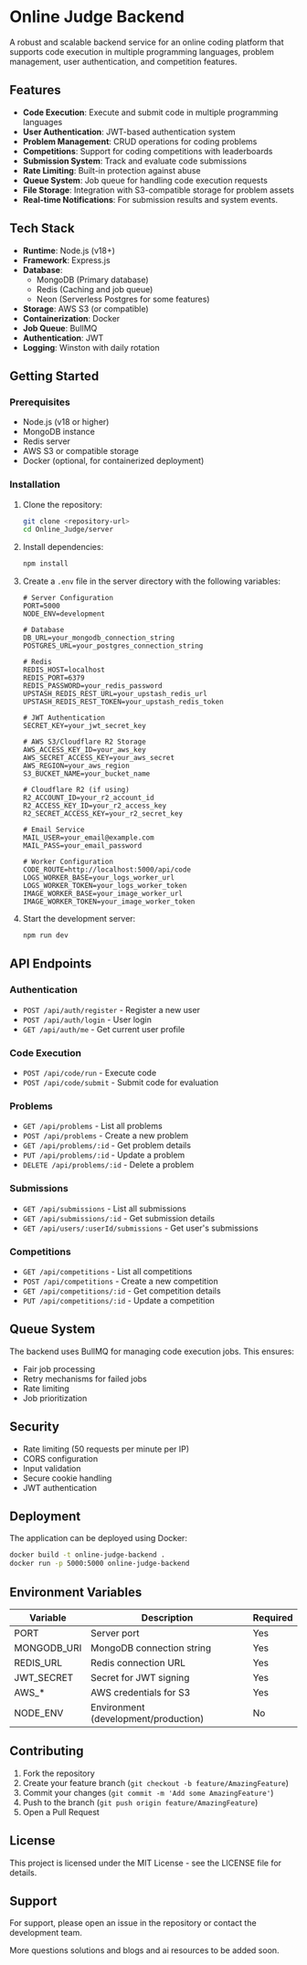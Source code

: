# Online Judge Backend

A robust and scalable backend service for an online coding platform that supports code execution in multiple programming languages, problem management, user authentication, and competition features.

## Features

- **Code Execution**: Execute and submit code in multiple programming languages
- **User Authentication**: JWT-based authentication system
- **Problem Management**: CRUD operations for coding problems
- **Competitions**: Support for coding competitions with leaderboards
- **Submission System**: Track and evaluate code submissions
- **Rate Limiting**: Built-in protection against abuse
- **Queue System**: Job queue for handling code execution requests
- **File Storage**: Integration with S3-compatible storage for problem assets
- **Real-time Notifications**: For submission results and system events.

## Tech Stack

- **Runtime**: Node.js (v18+)
- **Framework**: Express.js
- **Database**: 
  - MongoDB (Primary database)
  - Redis (Caching and job queue)
  - Neon (Serverless Postgres for some features)
- **Storage**: AWS S3 (or compatible)
- **Containerization**: Docker
- **Job Queue**: BullMQ
- **Authentication**: JWT
- **Logging**: Winston with daily rotation

## Getting Started

### Prerequisites

- Node.js (v18 or higher)
- MongoDB instance
- Redis server
- AWS S3 or compatible storage
- Docker (optional, for containerized deployment)

### Installation

1. Clone the repository:
   ```bash
   git clone <repository-url>
   cd Online_Judge/server
   ```

2. Install dependencies:
   ```bash
   npm install
   ```

3. Create a `.env` file in the server directory with the following variables:

   ```env
   # Server Configuration
   PORT=5000
   NODE_ENV=development
   
   # Database
   DB_URL=your_mongodb_connection_string
   POSTGRES_URL=your_postgres_connection_string
   
   # Redis
   REDIS_HOST=localhost
   REDIS_PORT=6379
   REDIS_PASSWORD=your_redis_password
   UPSTASH_REDIS_REST_URL=your_upstash_redis_url
   UPSTASH_REDIS_REST_TOKEN=your_upstash_redis_token
   
   # JWT Authentication
   SECRET_KEY=your_jwt_secret_key
   
   # AWS S3/Cloudflare R2 Storage
   AWS_ACCESS_KEY_ID=your_aws_key
   AWS_SECRET_ACCESS_KEY=your_aws_secret
   AWS_REGION=your_aws_region
   S3_BUCKET_NAME=your_bucket_name
   
   # Cloudflare R2 (if using)
   R2_ACCOUNT_ID=your_r2_account_id
   R2_ACCESS_KEY_ID=your_r2_access_key
   R2_SECRET_ACCESS_KEY=your_r2_secret_key
   
   # Email Service
   MAIL_USER=your_email@example.com
   MAIL_PASS=your_email_password
   
   # Worker Configuration
   CODE_ROUTE=http://localhost:5000/api/code
   LOGS_WORKER_BASE=your_logs_worker_url
   LOGS_WORKER_TOKEN=your_logs_worker_token
   IMAGE_WORKER_BASE=your_image_worker_url
   IMAGE_WORKER_TOKEN=your_image_worker_token
   ```

4. Start the development server:
   ```bash
   npm run dev
   ```

## API Endpoints

### Authentication
- `POST /api/auth/register` - Register a new user
- `POST /api/auth/login` - User login
- `GET /api/auth/me` - Get current user profile

### Code Execution
- `POST /api/code/run` - Execute code
- `POST /api/code/submit` - Submit code for evaluation

### Problems
- `GET /api/problems` - List all problems
- `POST /api/problems` - Create a new problem
- `GET /api/problems/:id` - Get problem details
- `PUT /api/problems/:id` - Update a problem
- `DELETE /api/problems/:id` - Delete a problem

### Submissions
- `GET /api/submissions` - List all submissions
- `GET /api/submissions/:id` - Get submission details
- `GET /api/users/:userId/submissions` - Get user's submissions

### Competitions
- `GET /api/competitions` - List all competitions
- `POST /api/competitions` - Create a new competition
- `GET /api/competitions/:id` - Get competition details
- `PUT /api/competitions/:id` - Update a competition

## Queue System

The backend uses BullMQ for managing code execution jobs. This ensures:
- Fair job processing
- Retry mechanisms for failed jobs
- Rate limiting
- Job prioritization

## Security

- Rate limiting (50 requests per minute per IP)
- CORS configuration
- Input validation
- Secure cookie handling
- JWT authentication

## Deployment

The application can be deployed using Docker:

```bash
docker build -t online-judge-backend .
docker run -p 5000:5000 online-judge-backend
```

## Environment Variables

| Variable | Description | Required |
|----------|-------------|----------|
| PORT | Server port | Yes |
| MONGODB_URI | MongoDB connection string | Yes |
| REDIS_URL | Redis connection URL | Yes |
| JWT_SECRET | Secret for JWT signing | Yes |
| AWS_* | AWS credentials for S3 | Yes |
| NODE_ENV | Environment (development/production) | No |

## Contributing

1. Fork the repository
2. Create your feature branch (`git checkout -b feature/AmazingFeature`)
3. Commit your changes (`git commit -m 'Add some AmazingFeature'`)
4. Push to the branch (`git push origin feature/AmazingFeature`)
5. Open a Pull Request

## License

This project is licensed under the MIT License - see the LICENSE file for details.

## Support

For support, please open an issue in the repository or contact the development team.

More questions solutions and blogs and ai resources to be added soon.
